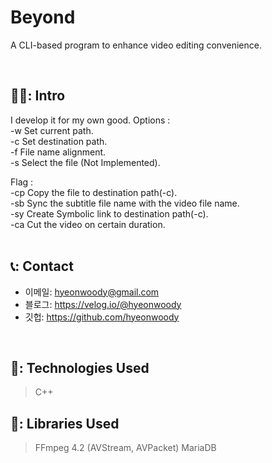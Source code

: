 # Beyond
A CLI-based program to enhance video editing convenience.

</br>

## 🧑‍💻: Intro
 I develop it for my own good.
  Options :  
    -w Set current path.  
    -c Set destination path.  
    -f File name alignment.  
    -s Select the file (Not Implemented).  
  
  Flag :  
    -cp Copy the file to destination path(-c).  
    -sb Sync the subtitle file name with the video file name.  
    -sy Create Symbolic link to destination path(-c).  
    -ca Cut the video on certain duration.  
 </br>

## 📞: Contact
- 이메일: hyeonwoody@gmail.com
- 블로그: https://velog.io/@hyeonwoody
- 깃헙: https://github.com/hyeonwoody

</br>

## 🧱: Technologies Used
>C++

## 📖: Libraries Used
>FFmpeg 4.2 (AVStream, AVPacket)
>MariaDB
